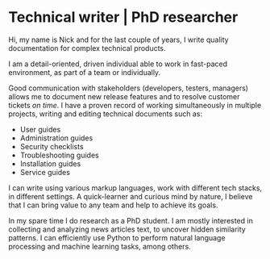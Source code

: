 # Technical writer | PhD researcher
Hi, my name is Nick and for the last couple of years, I write quality documentation for complex technical products.

I am a detail-oriented, driven individual able to work in fast-paced environment, as part of a team or individually.

Good communication with stakeholders (developers, testers, managers) allows me to document new release features and to resolve customer tickets *on time*. 
I have a proven record of working simultaneously in multiple projects, writing and editing technical documents such as:

- User guides
- Administration guides
- Security checklists
- Troubleshooting guides
- Installation guides
- Service guides

I can write using various markup languages, work with different tech stacks, in different settings. A quick-learner and curious mind by nature, I believe that I can bring value to any team and help to achieve its goals.

In my spare time I do research as a PhD student. I am mostly interested in collecting and analyzing news articles text, to uncover hidden similarity patterns. I can efficiently use Python to perform natural language processing and machine learning tasks, among others.
